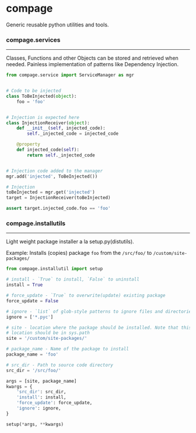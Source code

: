 # compage
Generic reusable python utilities and tools.

### compage.services
--------------------
Classes, Functions and other Objects can be stored and retrieved when needed. Painless implementation of patterns like Dependency Injection.
```python
from compage.service import ServiceManager as mgr


# Code to be injected
class ToBeInjected(object):
    foo = 'foo'


# Injection is expected here
class InjectionReceiver(object):
    def __init__(self, injected_code):
        self._injected_code = injected_code

    @property
    def injected_code(self):
        return self._injected_code


# Injection code added to the manager
mgr.add('injected', ToBeInjected())

# Injection
toBeInjected = mgr.get('injected')
target = InjectionReceiver(toBeInjected)

assert target.injected_code.foo == 'foo'

```

### compage.installutils
-------------------------
Light weight package installer a la setup.py(distutils).

Example: Installs (copies) package `foo` from the `/src/foo/` to `/custom/site-packages/`

```python
from compage.installutil import setup

# install - `True` to install, `False` to uninstall
install = True

# force_update - `True` to overwrite(update) existing package
force_update = False

# ignore - `list` of glob-style patterns to ignore files and directories while copying from `src_dir` to `site`
ignore = ['*.pyc']

# site - location where the package should be installed. Note that this
# location should be in sys.path
site = '/custom/site-packages/'

# package_name - Name of the package to install
package_name = 'foo'

# src_dir - Path to source code directory
src_dir = '/src/foo/'

args = [site, package_name]
kwargs = {
    'src_dir': src_dir,
    'install': install,
    'force_update': force_update,
    'ignore': ignore,
}

setup(*args, **kwargs)

```
